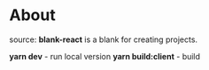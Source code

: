 # About
source: **blank-react** is a blank for creating projects.

**yarn dev** -  run local version
**yarn build:client** -  build
